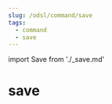 ```yaml
---
slug: /odsl/command/save
tags:
  - command
  - save
---
```

import Save from './_save.md'

save
=========

<Save />